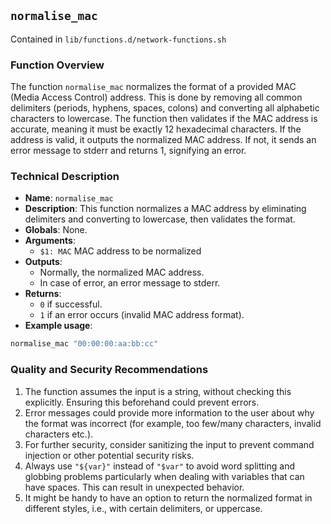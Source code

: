 ## `normalise_mac`

Contained in `lib/functions.d/network-functions.sh`

### Function Overview
The function `normalise_mac` normalizes the format of a provided MAC (Media Access Control) address. This is done by removing all common delimiters (periods, hyphens, spaces, colons) and converting all alphabetic characters to lowercase. The function then validates if the MAC address is accurate, meaning it must be exactly 12 hexadecimal characters. If the address is valid, it outputs the normalized MAC address. If not, it sends an error message to stderr and returns 1, signifying an error.

### Technical Description
- **Name**: `normalise_mac`
- **Description**: This function normalizes a MAC address by eliminating delimiters and converting to lowercase, then validates the format.
- **Globals**: None.
- **Arguments**: 
   - `$1: MAC` MAC address to be normalized
- **Outputs**: 
    - Normally, the normalized MAC address.
    - In case of error, an error message to stderr.
- **Returns**: 
    - `0` if successful.
    - `1` if an error occurs (invalid MAC address format).
- **Example usage**: 
```bash
normalise_mac "00:00:00:aa:bb:cc"
```

### Quality and Security Recommendations
1. The function assumes the input is a string, without checking this explicitly. Ensuring this beforehand could prevent errors.
2. Error messages could provide more information to the user about why the format was incorrect (for example, too few/many characters, invalid characters etc.).
3. For further security, consider sanitizing the input to prevent command injection or other potential security risks. 
4. Always use `"${var}"` instead of `"$var"` to avoid word splitting and globbing problems particularly when dealing with variables that can have spaces. This can result in unexpected behavior.
5. It might be handy to have an option to return the normalized format in different styles, i.e., with certain delimiters, or uppercase.

